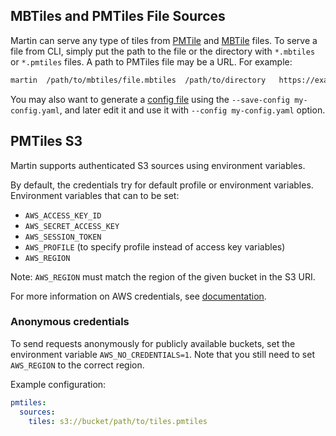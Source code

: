 ## MBTiles and PMTiles File Sources

Martin can serve any type of tiles from [PMTile](https://protomaps.com/blog/pmtiles-v3-whats-new)
and [MBTile](https://github.com/mapbox/mbtiles-spec) files. To serve a file from CLI, simply put the path to the file or
the directory with `*.mbtiles` or `*.pmtiles` files. A path to PMTiles file may be a URL. For example:

```bash
martin  /path/to/mbtiles/file.mbtiles  /path/to/directory   https://example.org/path/tiles.pmtiles
```

You may also want to generate a [config file](config-file.md) using the `--save-config my-config.yaml`, and later edit
it and use it with `--config my-config.yaml` option.

## PMTiles S3

Martin supports authenticated S3 sources using environment variables.

By default, the credentials try for default profile or environment variables. Environment variables that can to be set:

- `AWS_ACCESS_KEY_ID`
- `AWS_SECRET_ACCESS_KEY`
- `AWS_SESSION_TOKEN`
- `AWS_PROFILE` (to specify profile instead of access key variables)
- `AWS_REGION`

Note: `AWS_REGION` must match the region of the given bucket in the S3 URI.

For more information on AWS credentials, see [documentation](https://docs.aws.amazon.com/sdkref/latest/guide/creds-config-files.html).

### Anonymous credentials

To send requests anonymously for publicly available buckets, set the environment variable `AWS_NO_CREDENTIALS=1`.
Note that you still need to set `AWS_REGION` to the correct region.

Example configuration:

```yaml
pmtiles:
  sources:
    tiles: s3://bucket/path/to/tiles.pmtiles
```
